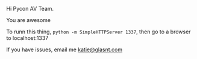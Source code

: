 Hi Pycon AV Team. 

You are awesome

To runn this thing, `python -m SimpleHTTPServer 1337`, then go to a browser to localhost:1337

If you have issues, email me katie@glasnt.com
